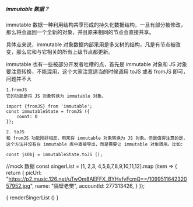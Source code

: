 ##### immutable 数据？
immutable 数据一种利用结构共享形成的持久化数据结构，一旦有部分被修改，那么将会返回一个全新的对象，并且原来相同的节点会直接共享。

具体点来说，immutable 对象数据内部采用是多叉树的结构，凡是有节点被改变，那么它和与它相关的所有上级节点都更新。

immutable 也有一些被部分开发者吐槽的点，首先是 immutable 对象和 JS 对象要注意转换，不能混用，这个大家注意适当的时候调用 toJS 或者 fromJS 即可，问题并不大


```
1.fromJS
它的功能是将 JS 对象转换为 immutable 对象。

import {fromJS} from 'immutable';
const immutableState = fromJS ({
    count: 0
});

2. toJS
和 fromJS 功能刚好相反，用来将 immutable 对象转换为 JS 对象。但是值得注意的是，这个方法并没有在 immutable 库中直接导出，而是需要让 immutable 对象调用。比如:

const jsObj = immutableState.toJS ();
```

//mock 数据
const singerList = [1, 2,3, 4,5,6,7,8,9,10,11,12].map (item => {
  return {
    picUrl: "https://p2.music.126.net/uTwOm8AEFFX_BYHvfvFcmQ==/109951164232057952.jpg",
    name: "隔壁老樊",
    accountId: 277313426,
  }
}); 


<ListContainer>
      <Scroll>
        { renderSingerList () }
      </Scroll>